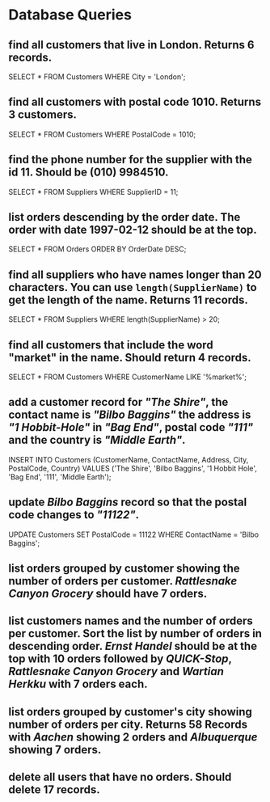 # Database Queries

## find all customers that live in London. Returns 6 records.
SELECT * FROM Customers WHERE City = 'London';

## find all customers with postal code 1010. Returns 3 customers.
SELECT * FROM Customers WHERE PostalCode = 1010;

## find the phone number for the supplier with the id 11. Should be (010) 9984510.
SELECT * FROM Suppliers WHERE SupplierID = 11;

## list orders descending by the order date. The order with date 1997-02-12 should be at the top.
SELECT * FROM Orders ORDER BY OrderDate DESC;

## find all suppliers who have names longer than 20 characters. You can use `length(SupplierName)` to get the length of the name. Returns 11 records.
SELECT * FROM Suppliers WHERE length(SupplierName) > 20;

## find all customers that include the word "market" in the name. Should return 4 records.
SELECT * FROM Customers WHERE CustomerName LIKE '%market%';

## add a customer record for _"The Shire"_, the contact name is _"Bilbo Baggins"_ the address is _"1 Hobbit-Hole"_ in _"Bag End"_, postal code _"111"_ and the country is _"Middle Earth"_.
INSERT INTO Customers (CustomerName, ContactName, Address, City, PostalCode, Country) VALUES ('The Shire', 'Bilbo Baggins', '1 Hobbit Hole', 'Bag End', '111', 'Middle Earth');

## update _Bilbo Baggins_ record so that the postal code changes to _"11122"_.
UPDATE Customers SET PostalCode = 11122 WHERE ContactName = 'Bilbo Baggins';

## list orders grouped by customer showing the number of orders per customer. _Rattlesnake Canyon Grocery_ should have 7 orders.


## list customers names and the number of orders per customer. Sort the list by number of orders in descending order. _Ernst Handel_ should be at the top with 10 orders followed by _QUICK-Stop_, _Rattlesnake Canyon Grocery_ and _Wartian Herkku_ with 7 orders each.


## list orders grouped by customer's city showing number of orders per city. Returns 58 Records with _Aachen_ showing 2 orders and _Albuquerque_ showing 7 orders.


## delete all users that have no orders. Should delete 17 records.
